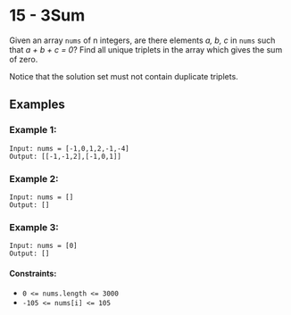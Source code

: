 # 15 - 3Sum
Given an array `nums` of n integers, are there elements *a, b, c* in `nums` such that
*a + b + c = 0*? Find all unique triplets in the array which gives the sum of
zero.

Notice that the solution set must not contain duplicate triplets.

## Examples
### Example 1:
    Input: nums = [-1,0,1,2,-1,-4]
    Output: [[-1,-1,2],[-1,0,1]]

### Example 2:
    Input: nums = []
    Output: []

### Example 3:
    Input: nums = [0]
    Output: []

#### Constraints:
- `0 <= nums.length <= 3000`
- `-105 <= nums[i] <= 105`


